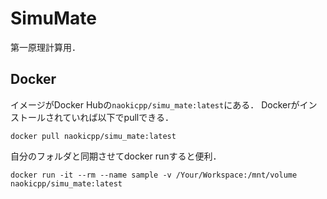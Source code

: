 # SimuMate
第一原理計算用．
## Docker
イメージがDocker Hubの`naokicpp/simu_mate:latest`にある．
Dockerがインストールされていれば以下でpullできる．
```shell
docker pull naokicpp/simu_mate:latest
```
自分のフォルダと同期させてdocker runすると便利．
```
docker run -it --rm --name sample -v /Your/Workspace:/mnt/volume naokicpp/simu_mate:latest
```
